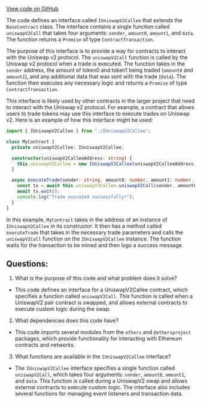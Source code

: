 [View code on GitHub](zoo-labs/zoo/blob/master/contracts/types/IUniswapV2Callee.d.ts)

The code defines an interface called `IUniswapV2Callee` that extends the `BaseContract` class. The interface contains a single function called `uniswapV2Call` that takes four arguments: `sender`, `amount0`, `amount1`, and `data`. The function returns a `Promise` of type `ContractTransaction`.

The purpose of this interface is to provide a way for contracts to interact with the Uniswap v2 protocol. The `uniswapV2Call` function is called by the Uniswap v2 protocol when a trade is executed. The function takes in the `sender` address, the amount of token0 and token1 being traded (`amount0` and `amount1`), and any additional data that was sent with the trade (`data`). The function then executes any necessary logic and returns a `Promise` of type `ContractTransaction`.

This interface is likely used by other contracts in the larger project that need to interact with the Uniswap v2 protocol. For example, a contract that allows users to trade tokens may use this interface to execute trades on Uniswap v2. Here is an example of how this interface might be used:

```typescript
import { IUniswapV2Callee } from "./IUniswapV2Callee";

class MyContract {
  private uniswapV2Callee: IUniswapV2Callee;

  constructor(uniswapV2CalleeAddress: string) {
    this.uniswapV2Callee = new IUniswapV2Callee(uniswapV2CalleeAddress);
  }

  async executeTrade(sender: string, amount0: number, amount1: number, data: string) {
    const tx = await this.uniswapV2Callee.uniswapV2Call(sender, amount0, amount1, data);
    await tx.wait();
    console.log("Trade executed successfully!");
  }
}
```

In this example, `MyContract` takes in the address of an instance of `IUniswapV2Callee` in its constructor. It then has a method called `executeTrade` that takes in the necessary trade parameters and calls the `uniswapV2Call` function on the `IUniswapV2Callee` instance. The function waits for the transaction to be mined and then logs a success message.
## Questions: 
 1. What is the purpose of this code and what problem does it solve?
- This code defines an interface for a UniswapV2Callee contract, which specifies a function called `uniswapV2Call`. This function is called when a UniswapV2 pair contract is swapped, and allows external contracts to execute custom logic during the swap.

2. What dependencies does this code have?
- This code imports several modules from the `ethers` and `@ethersproject` packages, which provide functionality for interacting with Ethereum contracts and networks.

3. What functions are available in the `IUniswapV2Callee` interface?
- The `IUniswapV2Callee` interface specifies a single function called `uniswapV2Call`, which takes four arguments: `sender`, `amount0`, `amount1`, and `data`. This function is called during a UniswapV2 swap and allows external contracts to execute custom logic. The interface also includes several functions for managing event listeners and transaction data.